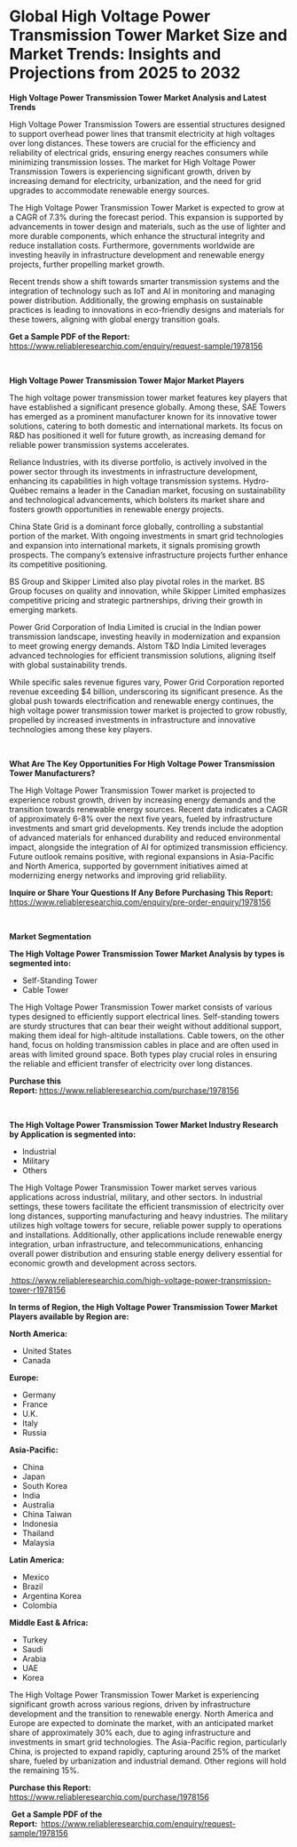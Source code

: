 <p><h1>Global High Voltage Power Transmission Tower Market Size and Market Trends: Insights and Projections from 2025 to 2032</h1></p><p><strong>High Voltage Power Transmission Tower Market Analysis and Latest Trends</strong></p>
<p><p>High Voltage Power Transmission Towers are essential structures designed to support overhead power lines that transmit electricity at high voltages over long distances. These towers are crucial for the efficiency and reliability of electrical grids, ensuring energy reaches consumers while minimizing transmission losses. The market for High Voltage Power Transmission Towers is experiencing significant growth, driven by increasing demand for electricity, urbanization, and the need for grid upgrades to accommodate renewable energy sources.</p><p>The High Voltage Power Transmission Tower Market is expected to grow at a CAGR of 7.3% during the forecast period. This expansion is supported by advancements in tower design and materials, such as the use of lighter and more durable components, which enhance the structural integrity and reduce installation costs. Furthermore, governments worldwide are investing heavily in infrastructure development and renewable energy projects, further propelling market growth. </p><p>Recent trends show a shift towards smarter transmission systems and the integration of technology such as IoT and AI in monitoring and managing power distribution. Additionally, the growing emphasis on sustainable practices is leading to innovations in eco-friendly designs and materials for these towers, aligning with global energy transition goals.</p></p>
<p><strong>Get a Sample PDF of the Report:&nbsp;</strong> <a href="https://www.reliableresearchiq.com/enquiry/request-sample/1978156?utm_campaign=2313&utm_medium=2&utm_source=Github&utm_content=ia&utm_term=12042025&utm_id=high-voltage-power-transmission-tower">https://www.reliableresearchiq.com/enquiry/request-sample/1978156</a></p>
<p>&nbsp;</p>
<p><strong>High Voltage Power Transmission Tower Major Market Players</strong></p>
<p><p>The high voltage power transmission tower market features key players that have established a significant presence globally. Among these, SAE Towers has emerged as a prominent manufacturer known for its innovative tower solutions, catering to both domestic and international markets. Its focus on R&D has positioned it well for future growth, as increasing demand for reliable power transmission systems accelerates.</p><p>Reliance Industries, with its diverse portfolio, is actively involved in the power sector through its investments in infrastructure development, enhancing its capabilities in high voltage transmission systems. Hydro-Québec remains a leader in the Canadian market, focusing on sustainability and technological advancements, which bolsters its market share and fosters growth opportunities in renewable energy projects.</p><p>China State Grid is a dominant force globally, controlling a substantial portion of the market. With ongoing investments in smart grid technologies and expansion into international markets, it signals promising growth prospects. The company’s extensive infrastructure projects further enhance its competitive positioning.</p><p>BS Group and Skipper Limited also play pivotal roles in the market. BS Group focuses on quality and innovation, while Skipper Limited emphasizes competitive pricing and strategic partnerships, driving their growth in emerging markets.</p><p>Power Grid Corporation of India Limited is crucial in the Indian power transmission landscape, investing heavily in modernization and expansion to meet growing energy demands. Alstom T&D India Limited leverages advanced technologies for efficient transmission solutions, aligning itself with global sustainability trends.</p><p>While specific sales revenue figures vary, Power Grid Corporation reported revenue exceeding $4 billion, underscoring its significant presence. As the global push towards electrification and renewable energy continues, the high voltage power transmission tower market is projected to grow robustly, propelled by increased investments in infrastructure and innovative technologies among these key players.</p></p>
<p>&nbsp;</p>
<p><strong>What Are The Key Opportunities For High Voltage Power Transmission Tower Manufacturers?</strong></p>
<p><p>The High Voltage Power Transmission Tower market is projected to experience robust growth, driven by increasing energy demands and the transition towards renewable energy sources. Recent data indicates a CAGR of approximately 6-8% over the next five years, fueled by infrastructure investments and smart grid developments. Key trends include the adoption of advanced materials for enhanced durability and reduced environmental impact, alongside the integration of AI for optimized transmission efficiency. Future outlook remains positive, with regional expansions in Asia-Pacific and North America, supported by government initiatives aimed at modernizing energy networks and improving grid reliability.</p></p>
<p><strong>Inquire or Share Your Questions If Any Before Purchasing This Report:</strong> <a href="https://www.reliableresearchiq.com/enquiry/pre-order-enquiry/1978156?utm_campaign=2313&utm_medium=2&utm_source=Github&utm_content=ia&utm_term=12042025&utm_id=high-voltage-power-transmission-tower">https://www.reliableresearchiq.com/enquiry/pre-order-enquiry/1978156</a></p>
<p>&nbsp;</p>
<p><strong>Market Segmentation</strong></p>
<p><strong>The High Voltage Power Transmission Tower Market Analysis by types is segmented into:</strong></p>
<p><ul><li>Self-Standing Tower</li><li>Cable Tower</li></ul></p>
<p><p>The High Voltage Power Transmission Tower market consists of various types designed to efficiently support electrical lines. Self-standing towers are sturdy structures that can bear their weight without additional support, making them ideal for high-altitude installations. Cable towers, on the other hand, focus on holding transmission cables in place and are often used in areas with limited ground space. Both types play crucial roles in ensuring the reliable and efficient transfer of electricity over long distances.</p></p>
<p><strong>Purchase this Report:&nbsp;</strong><a href="https://www.reliableresearchiq.com/purchase/1978156?utm_campaign=2313&utm_medium=2&utm_source=Github&utm_content=ia&utm_term=12042025&utm_id=high-voltage-power-transmission-tower">https://www.reliableresearchiq.com/purchase/1978156</a></p>
<p>&nbsp;</p>
<p><strong>The High Voltage Power Transmission Tower Market Industry Research by Application is segmented into:</strong></p>
<p><ul><li>Industrial</li><li>Military</li><li>Others</li></ul></p>
<p><p>The High Voltage Power Transmission Tower market serves various applications across industrial, military, and other sectors. In industrial settings, these towers facilitate the efficient transmission of electricity over long distances, supporting manufacturing and heavy industries. The military utilizes high voltage towers for secure, reliable power supply to operations and installations. Additionally, other applications include renewable energy integration, urban infrastructure, and telecommunications, enhancing overall power distribution and ensuring stable energy delivery essential for economic growth and development across sectors.</p></p>
<p><a href="https://www.reliableresearchiq.com/high-voltage-power-transmission-tower-r1978156?utm_campaign=2313&utm_medium=2&utm_source=Github&utm_content=ia&utm_term=12042025&utm_id=high-voltage-power-transmission-tower">&nbsp;https://www.reliableresearchiq.com/high-voltage-power-transmission-tower-r1978156</a></p>
<p><strong>In terms of Region, the High Voltage Power Transmission Tower Market Players available by Region are:</strong></p>
<p>
    <p> <strong> North America: </strong>
        <ul>
            <li>United States</li>
            <li>Canada</li>
        </ul>
        </p> 
    <p> <strong> Europe: </strong>
        <ul>
            <li>Germany</li>
            <li>France</li>
            <li>U.K.</li>
            <li>Italy</li>
            <li>Russia</li>
        </ul>
        </p> 
    <p> <strong> Asia-Pacific: </strong>
        <ul>
            <li>China</li>
            <li>Japan</li>
            <li>South Korea</li>
            <li>India</li>
            <li>Australia</li>
            <li>China Taiwan</li>
            <li>Indonesia</li>
            <li>Thailand</li>
            <li>Malaysia</li>
        </ul>
        </p> 
    <p> <strong> Latin America: </strong>
        <ul>
            <li>Mexico</li>
            <li>Brazil</li>
            <li>Argentina Korea</li>
            <li>Colombia</li>
        </ul>
        </p> 
    <p> <strong> Middle East & Africa: </strong>
        <ul>
            <li>Turkey</li>
            <li>Saudi</li>
            <li>Arabia</li>
            <li>UAE</li>
            <li>Korea</li>
        </ul>
    </p>
    </p>
<p><p>The High Voltage Power Transmission Tower Market is experiencing significant growth across various regions, driven by infrastructure development and the transition to renewable energy. North America and Europe are expected to dominate the market, with an anticipated market share of approximately 30% each, due to aging infrastructure and investments in smart grid technologies. The Asia-Pacific region, particularly China, is projected to expand rapidly, capturing around 25% of the market share, fueled by urbanization and industrial demand. Other regions will hold the remaining 15%.</p></p>
<p><strong>Purchase this Report: </strong><a href="https://www.reliableresearchiq.com/purchase/1978156?utm_campaign=2313&utm_medium=2&utm_source=Github&utm_content=ia&utm_term=12042025&utm_id=high-voltage-power-transmission-tower">https://www.reliableresearchiq.com/purchase/1978156</a></p>
<p>&nbsp;<strong>Get a Sample PDF of the Report:&nbsp;&nbsp;</strong><a href="https://www.reliableresearchiq.com/enquiry/request-sample/1978156?utm_campaign=2313&utm_medium=2&utm_source=Github&utm_content=ia&utm_term=12042025&utm_id=high-voltage-power-transmission-tower">https://www.reliableresearchiq.com/enquiry/request-sample/1978156</a></p>
<p><strong></strong></p>
<p><p></p><p></p><p></p></p>